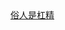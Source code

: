 <html>
<head>
<meta http-equiv="content-type" content="text/html;charset=utf-8">

</head>
<body>
<a href="https://91lvrazh.com/?ch=oexr2cy/kd9B" target="_ blank" title="转到DIVCss5主页">俗人是杠精</a>
</body>
</html>

